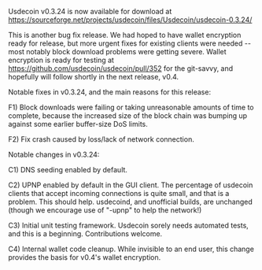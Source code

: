 Usdecoin v0.3.24 is now available for download at
https://sourceforge.net/projects/usdecoin/files/Usdecoin/usdecoin-0.3.24/

This is another bug fix release.  We had hoped to have wallet encryption ready for release, but more urgent fixes for existing clients were needed -- most notably block download problems were getting severe.  Wallet encryption is ready for testing at https://github.com/usdecoin/usdecoin/pull/352 for the git-savvy, and hopefully will follow shortly in the next release, v0.4.

Notable fixes in v0.3.24, and the main reasons for this release:

F1) Block downloads were failing or taking unreasonable amounts of time to complete, because the increased size of the block chain was bumping up against some earlier buffer-size DoS limits.

F2) Fix crash caused by loss/lack of network connection.

Notable changes in v0.3.24:

C1) DNS seeding enabled by default.

C2) UPNP enabled by default in the GUI client.  The percentage of usdecoin clients that accept incoming connections is quite small, and that is a problem.  This should help.  usdecoind, and unofficial builds, are unchanged (though we encourage use of "-upnp" to help the network!)

C3) Initial unit testing framework.  Usdecoin sorely needs automated tests, and this is a beginning.  Contributions welcome.

C4) Internal wallet code cleanup.  While invisible to an end user, this change provides the basis for v0.4's wallet encryption.
